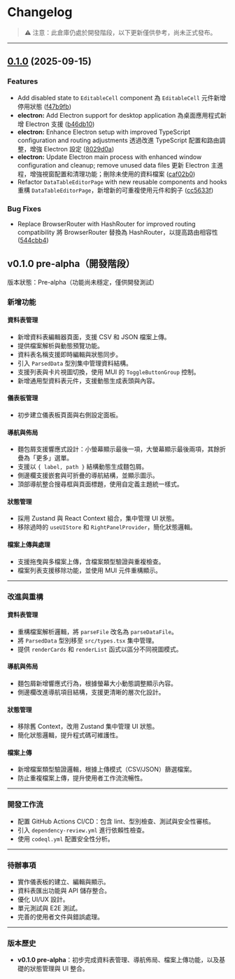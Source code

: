 # Changelog

> ⚠️ 注意：此倉庫仍處於開發階段，以下更新僅供參考，尚未正式發布。

---

## [0.1.0](https://github.com/ohayowu314/dashboard_platform/compare/v0.1.0-pre-alpha...v0.1.0) (2025-09-15)


### Features

* Add disabled state to `EditableCell` component 為 `EditableCell` 元件新增停用狀態 ([f47b9fb](https://github.com/ohayowu314/dashboard_platform/commit/f47b9fbc0eafbcacdce86f82d8b4adb89e1458d4))
* **electron:** Add Electron support for desktop application 為桌面應用程式新增 Electron 支援 ([b46db10](https://github.com/ohayowu314/dashboard_platform/commit/b46db10e890b794a47ea92090dbc4d6edf7ced41))
* **electron:** Enhance Electron setup with improved TypeScript configuration and routing adjustments 透過改進 TypeScript 配置和路由調整，增強 Electron 設定 ([8029d0a](https://github.com/ohayowu314/dashboard_platform/commit/8029d0aadb12cb170cdd6cc332090d3c9b2d627d))
* **electron:** Update Electron main process with enhanced window configuration and cleanup; remove unused data files 更新 Electron 主進程，增強視窗配置和清理功能；刪除未使用的資料檔案 ([caf02b0](https://github.com/ohayowu314/dashboard_platform/commit/caf02b0d43c8ced7523bcbbda69fa5e27113cfbe))
* Refactor `DataTableEditorPage` with new reusable components and hooks 重構 `DataTableEditorPage`，新增新的可重複使用元件和鉤子 ([cc5633f](https://github.com/ohayowu314/dashboard_platform/commit/cc5633f60544be214c7799e2109dfcc4dec3a3fc))


### Bug Fixes

* Replace BrowserRouter with HashRouter for improved routing compatibility 將 BrowserRouter 替換為 HashRouter，以提高路由相容性 ([544cbb4](https://github.com/ohayowu314/dashboard_platform/commit/544cbb460e016ca4d494d06078e6a1cf5e97b624))


## v0.1.0 pre-alpha（開發階段）
版本狀態：Pre-alpha（功能尚未穩定，僅供開發測試）

### 新增功能

#### 資料表管理
- 新增資料表編輯器頁面，支援 CSV 和 JSON 檔案上傳。
- 提供檔案解析與動態預覽功能。
- 資料表名稱支援即時編輯與狀態同步。
- 引入 `ParsedData` 型別集中管理資料結構。
- 支援列表與卡片視圖切換，使用 MUI 的 `ToggleButtonGroup` 控制。
- 新增通用型資料表元件，支援動態生成表頭與內容。

#### 儀表板管理
- 初步建立儀表板頁面與右側設定面板。

#### 導航與佈局
- 麵包屑支援響應式設計：小螢幕顯示最後一項，大螢幕顯示最後兩項，其餘折疊為「更多」選單。
- 支援以 `{ label, path }` 結構動態生成麵包屑。
- 側邊欄支援嵌套與可折疊的導航結構，並顯示圖示。
- 頂部導航整合搜尋框與頁面標題，使用自定義主題統一樣式。

#### 狀態管理
- 採用 Zustand 與 React Context 組合，集中管理 UI 狀態。
- 移除過時的 `useUIStore` 和 `RightPanelProvider`，簡化狀態邏輯。

#### 檔案上傳與處理
- 支援拖曳與多檔案上傳，含檔案類型驗證與重複檢查。
- 檔案列表支援移除功能，並使用 MUI 元件重構顯示。

---

### 改進與重構

#### 資料表管理
- 重構檔案解析邏輯，將 `parseFile` 改名為 `parseDataFile`。
- 將 `ParsedData` 型別移至 `src/types.tsx` 集中管理。
- 提供 `renderCards` 和 `renderList` 函式以區分不同視圖模式。

#### 導航與佈局
- 麵包屑新增響應式行為，根據螢幕大小動態調整顯示內容。
- 側邊欄改進導航項目結構，支援更清晰的層次化設計。

#### 狀態管理
- 移除舊 Context，改用 Zustand 集中管理 UI 狀態。
- 簡化狀態邏輯，提升程式碼可維護性。

#### 檔案上傳
- 新增檔案類型驗證邏輯，根據上傳模式（CSV/JSON）篩選檔案。
- 防止重複檔案上傳，提升使用者工作流流暢性。

---

### 開發工作流
- 配置 GitHub Actions CI/CD：包含 lint、型別檢查、測試與安全性審核。
- 引入 `dependency-review.yml` 進行依賴性檢查。
- 使用 `codeql.yml` 配置安全性分析。

---

### 待辦事項
- 實作儀表板的建立、編輯與顯示。
- 資料表匯出功能與 API 儲存整合。
- 優化 UI/UX 設計。
- 單元測試與 E2E 測試。
- 完善的使用者文件與錯誤處理。

---

### 版本歷史
- **v0.1.0 pre-alpha**：初步完成資料表管理、導航佈局、檔案上傳功能，以及基礎的狀態管理與 UI 整合。
